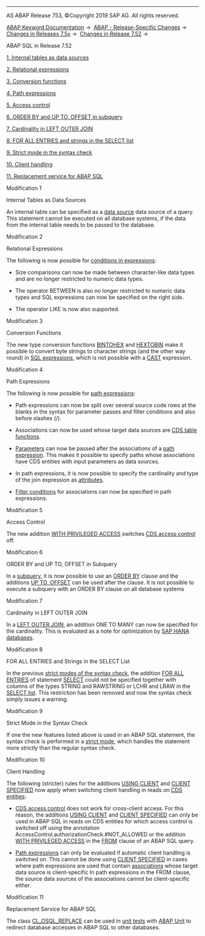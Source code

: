   

* * *

AS ABAP Release 753, ©Copyright 2019 SAP AG. All rights reserved.

[ABAP Keyword Documentation](javascript:call_link\('abenabap.htm'\)) →  [ABAP - Release-Specific Changes](javascript:call_link\('abennews.htm'\)) →  [Changes in Releases 7.5x](javascript:call_link\('abennews-75.htm'\)) →  [Changes in Release 7.52](javascript:call_link\('abennews-752.htm'\)) → 

ABAP SQL in Release 7.52

[1\. Internal tables as data sources](#!ABAP_MODIFICATION_1@1@)

[2\. Relational expressions](#!ABAP_MODIFICATION_2@2@)

[3\. Conversion functions](#!ABAP_MODIFICATION_3@3@)

[4\. Path expressions](#!ABAP_MODIFICATION_4@4@)

[5\. Access control](#!ABAP_MODIFICATION_5@5@)

[6\. ORDER BY and UP TO, OFFSET in subquery](#!ABAP_MODIFICATION_6@6@)

[7\. Cardinality in LEFT OUTER JOIN](#!ABAP_MODIFICATION_7@7@)

[8\. FOR ALL ENTRIES and strings in the SELECT list](#!ABAP_MODIFICATION_8@8@)

[9\. Strict mode in the syntax check](#!ABAP_MODIFICATION_9@9@)

[10\. Client handling](#!ABAP_MODIFICATION_10@10@)

[11\. Replacement service for ABAP SQL](#!ABAP_MODIFICATION_11@11@)

Modification 1

Internal Tables as Data Sources

An internal table can be specified as a [data source](javascript:call_link\('abapselect_data_source.htm'\)) data source of a query. This statement cannot be executed on all database systems, if the data from the internal table needs to be passed to the database.

Modification 2

Relational Expressions

The following is now possible for [conditions in expressions](javascript:call_link\('abenosql_expr_logexp.htm'\)):

-   Size comparisons can now be made between character-like data types and are no longer restricted to numeric data types.
    
-   The operator BETWEEN is also no longer restricted to numeric data types and SQL expressions can now be specified on the right side.
    
-   The operator LIKE is now also supported.
    

Modification 3

Conversion Functions

The new type conversion functions [BINTOHEX](javascript:call_link\('abensql_type_conv_func.htm'\)) and [HEXTOBIN](javascript:call_link\('abensql_type_conv_func.htm'\)) make it possible to convert byte strings to character strings (and the other way round) in [SQL expressions](javascript:call_link\('abapsql_expr.htm'\)), which is not possible with a [CAST](javascript:call_link\('abensql_cast.htm'\)) expression.

Modification 4

Path Expressions

The following is now possible for [path expressions](javascript:call_link\('abenopen_sql_path.htm'\)):

-   Path expressions can now be split over several source code rows at the blanks in the syntax for parameter passes and filter conditions and also before slashes (/).
    
-   Associations can now be used whose target data sources are [CDS table functions](javascript:call_link\('abencds_table_function_glosry.htm'\) "Glossary Entry").
    
-   [Parameters](javascript:call_link\('abenopen_sql_parameters.htm'\)) can now be passed after the associations of a [path expression](javascript:call_link\('abenopen_sql_path.htm'\)). This makes it possible to specify paths whose associations have CDS entities with input parameters as data sources.
    
-   In path expressions, it is now possible to specify the cardinality and type of the join expression as [attributes](javascript:call_link\('abenopen_sql_path_filter.htm'\)).
    
-   [Filter conditions](javascript:call_link\('abenopen_sql_path_filter.htm'\)) for associations can now be specified in path expressions.
    

Modification 5

Access Control

The new addition [WITH PRIVILEGED ACCESS](javascript:call_link\('abapselect_data_source.htm'\)) switches [CDS access control](javascript:call_link\('abencds_access_control_glosry.htm'\) "Glossary Entry") off.

Modification 6

ORDER BY and UP TO, OFFSET in Subquery

In a [subquery](javascript:call_link\('abensubquery_glosry.htm'\) "Glossary Entry"), it is now possible to use an [ORDER BY](javascript:call_link\('abaporderby_clause.htm'\)) clause and the additions [UP TO, OFFSET](javascript:call_link\('abapselect_up_to_offset.htm'\)) can be used after the clause. It is not possible to execute a subquery with an ORDER BY clause on all database systems

Modification 7

Cardinality in LEFT OUTER JOIN

In a [LEFT OUTER JOIN](javascript:call_link\('abapselect_join.htm'\)), an addition ONE TO MANY can now be specified for the cardinality. This is evaluated as a note for optimization by [SAP HANA databases](javascript:call_link\('abenhana_database_glosry.htm'\) "Glossary Entry").

Modification 8

FOR ALL ENTRIES and Strings in the SELECT List

In the previous [strict modes of the syntax check](javascript:call_link\('abenopensql_strict_modes.htm'\)), the addition [FOR ALL ENTRIES](javascript:call_link\('abenwhere_logexp_itab.htm'\)) of statement [SELECT](javascript:call_link\('abapselect.htm'\)) could not be specified together with columns of the types STRING and RAWSTRING or LCHR and LRAW in the [SELECT list](javascript:call_link\('abapselect_list.htm'\)). This restriction has been removed and now the syntax check simply issues a warning.

Modification 9

Strict Mode in the Syntax Check

If one the new features listed above is used in an ABAP SQL statement, the syntax check is performed in a [strict mode](javascript:call_link\('abenopensql_strict_mode_752.htm'\)), which handles the statement more strictly than the regular syntax check.

Modification 10

Client Handling

The following (stricter) rules for the additions [USING CLIENT](javascript:call_link\('abapselect_client.htm'\)) and [CLIENT SPECIFIED](javascript:call_link\('abapselect_client.htm'\)) now apply when switching client handling in reads on [CDS entities](javascript:call_link\('abencds_entity_glosry.htm'\) "Glossary Entry"):

-   [CDS access control](javascript:call_link\('abencds_access_control_glosry.htm'\) "Glossary Entry") does not work for cross-client access. For this reason, the additions [USING CLIENT](javascript:call_link\('abapselect_client.htm'\)) and [CLIENT SPECIFIED](javascript:call_link\('abapselect_client.htm'\)) can only be used in ABAP SQL in reads on CDS entities for which access control is switched off using the annotation AccessControl.authorizationCheck.#NOT\_ALLOWED or the addition [WITH PRIVILEGED ACCESS](javascript:call_link\('abapselect_data_source.htm'\)) in the [FROM](javascript:call_link\('abapfrom_clause.htm'\)) clause of an ABAP SQL query.
    
-   [Path expressions](javascript:call_link\('abenopen_sql_path.htm'\)) can only be evaluated if automatic client handling is switched on. This cannot be done using [CLIENT SPECIFIED](javascript:call_link\('abapselect_client.htm'\)) in cases where path expressions are used that contain [associations](javascript:call_link\('abencds_f1_association.htm'\)) whose target data source is client-specific In path expressions in the FROM clause, the source data sources of the associations cannot be client-specific either.
    

Modification 11

Replacement Service for ABAP SQL

The class [CL\_OSQL\_REPLACE](javascript:call_link\('abencl_osql_replace.htm'\)) can be used in [unit tests](javascript:call_link\('abenunit_test_glosry.htm'\) "Glossary Entry") with [ABAP Unit](javascript:call_link\('abenabap_unit_glosry.htm'\) "Glossary Entry") to redirect database accesses in ABAP SQL to other databases.